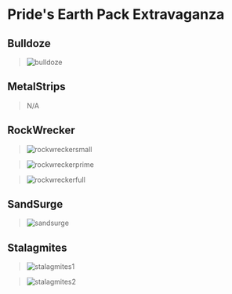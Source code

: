 # Pride's Earth Pack Extravaganza

## Bulldoze

> ![bulldoze](https://i.imgur.com/68RYcoe.png)

## MetalStrips

> N/A

## RockWrecker

> ![rockwreckersmall](https://i.imgur.com/FAe0YKH.png)

> ![rockwreckerprime](https://i.imgur.com/akTyDd5.png)

> ![rockwreckerfull](https://i.imgur.com/idstXms.png)

## SandSurge

> ![sandsurge](https://i.imgur.com/NRJDc4F.png)

## Stalagmites

> ![stalagmites1](https://i.imgur.com/5AAdEay.png)

> ![stalagmites2](https://i.imgur.com/7aTOw1z.png)